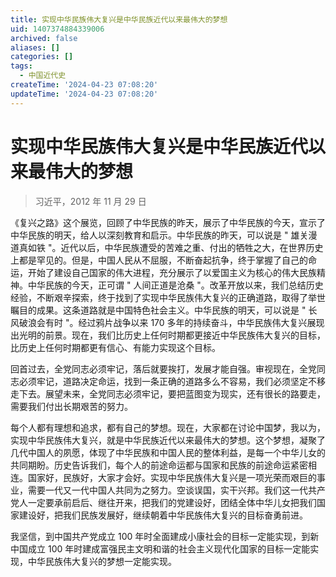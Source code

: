 ```yaml
---
title: 实现中华民族伟大复兴是中华民族近代以来最伟大的梦想
uid: 1407374884339006
archived: false
aliases: []
categories: []
tags:
  - 中国近代史
createTime: '2024-04-23 07:08:20'
updateTime: '2024-04-23 07:08:20'
---
```


# 实现中华民族伟大复兴是中华民族近代以来最伟大的梦想

> 习近平，2012 年 11 月 29 日

《复兴之路》这个展览，回顾了中华民族的昨天，展示了中华民族的今天，宣示了中华民族的明天，给人以深刻教育和启示。中华民族的昨天，可以说是 " 雄关漫道真如铁 "。近代以后，中华民族遭受的苦难之重、付出的牺牲之大，在世界历史上都是罕见的。但是，中国人民从不屈服，不断奋起抗争，终于掌握了自己的命运，开始了建设自己国家的伟大进程，充分展示了以爱国主义为核心的伟大民族精神。中华民族的今天，正可谓 " 人间正道是沧桑 "。改革开放以来，我们总结历史经验，不断艰辛探索，终于找到了实现中华民族伟大复兴的正确道路，取得了举世瞩目的成果。这条道路就是中国特色社会主义。中华民族的明天，可以说是 " 长风破浪会有时 "。经过鸦片战争以来 170 多年的持续奋斗，中华民族伟大复兴展现出光明的前景。现在，我们比历史上任何时期都更接近中华民族伟大复兴的目标，比历史上任何时期都更有信心、有能力实现这个目标。

回首过去，全党同志必须牢记，落后就要挨打，发展才能自强。审视现在，全党同志必须牢记，道路决定命运，找到一条正确的道路多么不容易，我们必须坚定不移走下去。展望未来，全党同志必须牢记，要把蓝图变为现实，还有很长的路要走，需要我们付出长期艰苦的努力。

每个人都有理想和追求，都有自己的梦想。现在，大家都在讨论中国梦，我以为，实现中华民族伟大复兴，就是中华民族近代以来最伟大的梦想。这个梦想，凝聚了几代中国人的夙愿，体现了中华民族和中国人民的整体利益，是每一个中华儿女的共同期盼。历史告诉我们，每个人的前途命运都与国家和民族的前途命运紧密相连。国家好，民族好，大家才会好。实现中华民族伟大复兴是一项光荣而艰巨的事业，需要一代又一代中国人共同为之努力。空谈误国，实干兴邦。我们这一代共产党人一定要承前启后、继往开来，把我们的党建设好，团结全体中华儿女把我们国家建设好，把我们民族发展好，继续朝着中华民族伟大复兴的目标奋勇前进。

我坚信，到中国共产党成立 100 年时全面建成小康社会的目标一定能实现，到新中国成立 100 年时建成富强民主文明和谐的社会主义现代化国家的目标一定能实现，中华民族伟大复兴的梦想一定能实现。
